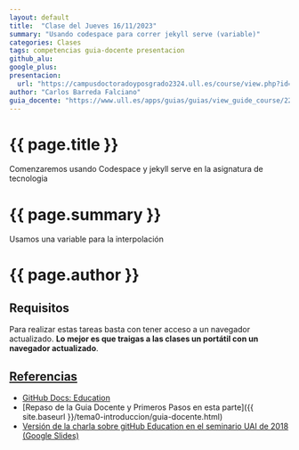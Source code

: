 ```yaml
---
layout: default
title:  "Clase del Jueves 16/11/2023"
summary: "Usando codespace para correr jekyll serve (variable)"
categories: Clases
tags: competencias guia-docente presentacion
github_alu: 
google_plus: 
presentacion: 
  url: "https://campusdoctoradoyposgrado2324.ull.es/course/view.php?id=2324110055"
author: "Carlos Barreda Falciano"
guia_docente: "https://www.ull.es/apps/guias/guias/view_guide_course/2223/125771143"
---
```


# {{ page.title }}

Comenzaremos usando Codespace  y jekyll serve en la asignatura de tecnologia

# {{ page.summary }}

Usamos una variable para la interpolación

# {{ page.author }}

## Requisitos

Para realizar estas tareas basta con tener acceso a un navegador actualizado. 
**Lo mejor es que traigas a las clases un portátil con un navegador actualizado**.

## [Referencias](references)

* [GitHub Docs: Education](https://docs.github.com/en/education)
* [Repaso de la Guia Docente y Primeros Pasos en esta parte]({{ site.baseurl }}/tema0-introduccion/guia-docente.html)
* [Versión de la charla sobre gitHub Education en el seminario UAI de 2018 (Google Slides)](https://docs.google.com/presentation/d/1LAZUS4SX7axmzEUElh2Oz2DqC1cJA6PUvb1KixJ1KWw/edit?usp=sharing)